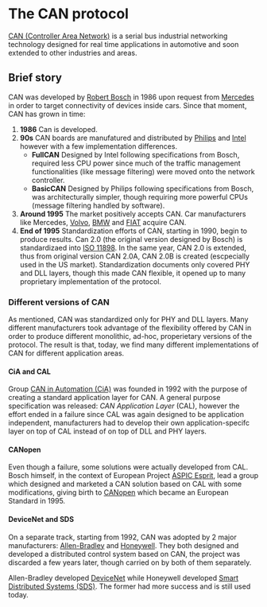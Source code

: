 # The CAN protocol

[CAN (Controller Area Network)](https://en.wikipedia.org/wiki/CAN_bus) is a serial bus industrial networking technology designed for real time applications in automotive and soon extended to other industries and areas.

## Brief story
CAN was developed by [Robert Bosch](https://en.wikipedia.org/wiki/Robert_Bosch_GmbH) in 1986 upon request from [Mercedes](https://en.wikipedia.org/wiki/Mercedes-Benz) in order to target connectivity of devices inside cars. Since that moment, CAN has grown in time:

1. **1986** Can is developed.
2. **90s** CAN boards are manufatured and distributed by [Philips](https://en.wikipedia.org/wiki/Philips) and [Intel](https://en.wikipedia.org/wiki/Intel) however with a few implementation differences.
    - **FullCAN** Designed by Intel following specifications from Bosch, required less CPU power since much of the traffic management functionalities (like message filtering) were moved onto the network controller.
    - **BasicCAN** Designed by Philips following specifications from Bosch, was architecturally simpler, though requiring more powerful CPUs (message filtering handled by software). 
3. **Around 1995** The market positively accepts CAN. Car manufacturers like Mercedes, [Volvo](https://en.wikipedia.org/wiki/Volvo), [BMW](https://en.wikipedia.org/wiki/BMW) and [FIAT](https://en.wikipedia.org/wiki/Fiat_Automobiles) acquire CAN.
4. **End of 1995** Standardization efforts of CAN, starting in 1990, begin to produce results. Can 2.0 (the original version designed by Bosch) is standardizaed into [ISO 11898](https://www.iso.org/standard/63648.html). In the same year, CAN 2.0 is extended, thus from original version CAN 2.0A, CAN 2.0B is created (escpecially used in the US market). Standardization documents only covered PHY and DLL layers, though this made CAN flexible, it opened up to many proprietary implementation of the protocol.

### Different versions of CAN
As mentioned, CAN was standardized only for PHY and DLL layers. Many different manufacturers took advantage of the flexibility offered by CAN in order to produce different monolithic, ad-hoc, properietary versions of the protocol. The result is that, today, we find many different implementations of CAN for different application areas.

#### CiA and CAL
Group [CAN in Automation (CiA)](https://en.wikipedia.org/wiki/CAN_in_Automation) was founded in 1992 with the purpose of creating a standard application layer for CAN. A general purpose specification was released: _CAN Application Layer_ (CAL), however the effort ended in a failure since CAL was again designed to be application independent, manufacturers had to develop their own application-specifc layer on top of CAL instead of on top of DLL and PHY layers.

#### CANopen
Even though a failure, some solutions were actually developed from CAL. Bosch himself, in the context of European Project [ASPIC Esprit](http://www.archive.org/details/aspic), lead a group which designed and marketed a CAN solution based on CAL with some modifications, giving birth to [CANopen](https://en.wikipedia.org/wiki/CANopen) which became an European Standard in 1995.

#### DeviceNet and SDS
On a separate track, starting from 1992, CAN was adopted by 2 major manufacturers: [Allen-Bradley](https://en.wikipedia.org/wiki/Allen-Bradley) and [Honeywell](https://en.wikipedia.org/wiki/Honeywell). They both designed and developed a distributed control system based on CAN, the project was discarded a few years later, though carried on by both of them separately.

Allen-Bradley developed [DeviceNet](https://en.wikipedia.org/wiki/DeviceNet) while Honeywell developed [Smart Distributed Systems (SDS)](https://en.wikipedia.org/wiki/SDS_Protocol). The former had more success and is still used today.